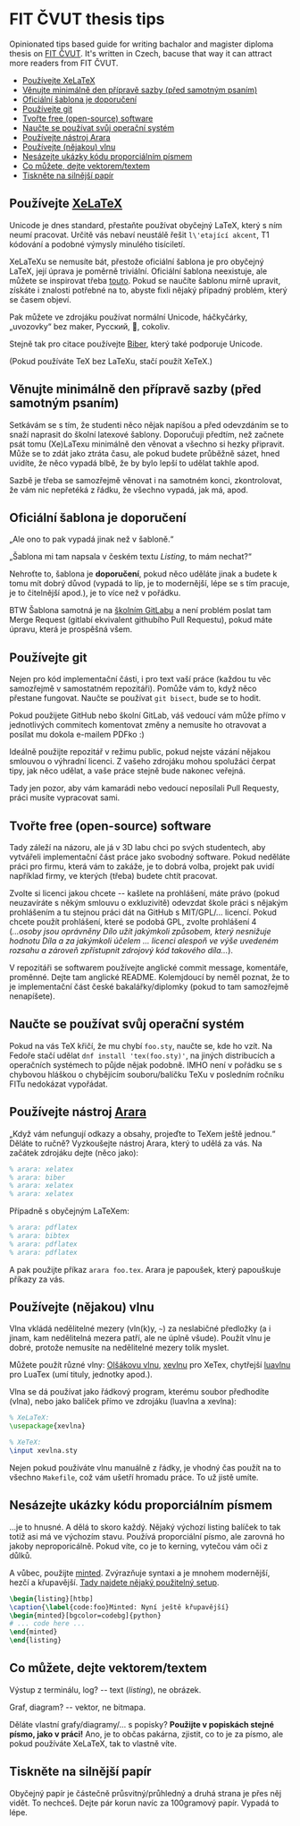 # FIT ČVUT thesis tips
Opinionated tips based guide for writing bachalor and magister diploma thesis on [FIT ČVUT](http://fit.cvut.cz/). 
It's written in Czech, bacuse that way it can attract more readers from FIT ČVUT.

<!-- START doctoc generated TOC please keep comment here to allow auto update -->
<!-- DON'T EDIT THIS SECTION, INSTEAD RE-RUN doctoc TO UPDATE -->


- [Používejte XeLaTeX](#pou%C5%BE%C3%ADvejte-xelatex)
- [Věnujte minimálně den přípravě sazby (před samotným psaním)](#v%C4%9Bnujte-minim%C3%A1ln%C4%9B-den-p%C5%99%C3%ADprav%C4%9B-sazby-p%C5%99ed-samotn%C3%BDm-psan%C3%ADm)
- [Oficiální šablona je doporučení](#ofici%C3%A1ln%C3%AD-%C5%A1ablona-je-doporu%C4%8Den%C3%AD)
- [Používejte git](#pou%C5%BE%C3%ADvejte-git)
- [Tvořte free (open-source) software](#tvo%C5%99te-free-open-source-software)
- [Naučte se používat svůj operační systém](#nau%C4%8Dte-se-pou%C5%BE%C3%ADvat-sv%C5%AFj-opera%C4%8Dn%C3%AD-syst%C3%A9m)
- [Používejte nástroj Arara](#pou%C5%BE%C3%ADvejte-n%C3%A1stroj-arara)
- [Používejte (nějakou) vlnu](#pou%C5%BE%C3%ADvejte-n%C4%9Bjakou-vlnu)
- [Nesázejte ukázky kódu proporciálním písmem](#nes%C3%A1zejte-uk%C3%A1zky-k%C3%B3du-proporci%C3%A1ln%C3%ADm-p%C3%ADsmem)
- [Co můžete, dejte vektorem/textem](#co-m%C5%AF%C5%BEete-dejte-vektoremtextem)
- [Tiskněte na silnější papír](#tiskn%C4%9Bte-na-siln%C4%9Bj%C5%A1%C3%AD-pap%C3%ADr)

<!-- END doctoc generated TOC please keep comment here to allow auto update -->

## Používejte [XeLaTeX](http://tex.stackexchange.com/questions/3393/what-is-xetex-exactly-and-why-should-i-use-it)

Unicode je dnes standard, přestaňte používat obyčejný LaTeX, který s ním neumí pracovat.
Určitě vás nebaví neustálě řešit `l\'etající akcent`, T1 kódování a podobné výmysly minulého tisíciletí.

XeLaTeXu se nemusíte bát, přestože oficiální šablona je pro obyčejný LaTeX, její úprava je poměrně triviální.
Oficiální šablona neexistuje, ale můžete se inspirovat třeba [touto](https://github.com/hroncok/bakalarka/blob/master/template/FITthesisXE.cls).
Pokud se naučíte šablonu mírně upravit, získáte i znalosti potřebné na to, abyste fixli nějaký případný problém, který se časem objeví.

Pak můžete ve zdrojáku používat normální Unicode, háčkyčárky, „uvozovky“ bez maker, Русский, &#x1f4a9;, cokoliv.

Stejně tak pro citace používejte [Biber](http://biblatex-biber.sourceforge.net/), který také podporuje Unicode.

(Pokud používáte TeX bez LaTeXu, stačí použít XeTeX.)

## Věnujte minimálně den přípravě sazby (před samotným psaním)

Setkávám se s tím, že studenti něco nějak napíšou a před odevzdáním se to snaží naprasit do školní latexové šablony.
Doporučuji předtím, než začnete psát tomu (Xe)LaTexu minimálně den věnovat a všechno si hezky připravit.
Může se to zdát jako ztráta času, ale pokud budete průběžně sázet, hned uvidíte, že něco vypadá blbě, že by bylo lepší to udělat takhle apod.

Sazbě je třeba se samozřejmě věnovat i na samotném konci, zkontrolovat, že vám nic nepřetéká z řádku, že všechno vypadá, jak má, apod.

## Oficiální šablona je doporučení

„Ale ono to pak vypadá jinak než v šabloně.“

„Šablona mi tam napsala v českém textu *Listing*, to mám nechat?“

Nehroťte to, šablona je **doporučení**, pokud něco uděláte jinak a budete k tomu mít dobrý důvod
(vypadá to líp, je to modernější, lépe se s tím pracuje, je to čitelnější apod.), je to více než v pořádku.

BTW Šablona samotná je na [školním GitLabu](https://gitlab.fit.cvut.cz/guthondr/ThesisTemplate)
a není problém poslat tam Merge Request (gitlabí ekvivalent githubího Pull Requestu), pokud máte úpravu, která je prospěšná všem.

## Používejte git

Nejen pro kód implementační části, i pro text vaší práce (každou tu věc samozřejmě v samostatném repozitáři).
Pomůže vám to, když něco přestane fungovat. Naučte se používat `git bisect`, bude se to hodit.

Pokud použijete GitHub nebo školní GitLab, váš vedoucí vám může přímo v jednotlivých commitech komentovat změny
a nemusíte ho otravovat a posílat mu dokola e-mailem PDFko :)

Ideálně použijte repozitář v režimu public, pokud nejste vázání nějakou smlouvou o výhradní licenci.
Z vašeho zdrojáku mohou spolužáci čerpat tipy, jak něco udělat, a vaše práce stejně bude nakonec veřejná.

Tady jen pozor, aby vám kamarádi nebo vedoucí neposílali Pull Requesty, práci musíte vypracovat sami.

## Tvořte free (open-source) software

Tady záleží na názoru, ale já v 3D labu chci po svých studentech, aby vytvářeli implementační část práce jako svobodný software.
Pokud neděláte práci pro firmu, která vám to zakáže, je to dobrá volba, projekt pak uvidí například firmy, ve kterých (třeba) budete chtít pracovat.

Zvolte si licenci jakou chcete -- kašlete na prohlášení, máte právo (pokud neuzavíráte s někým smlouvu o exkluzivitě) odevzdat škole práci s nějakým prohlášením a tu stejnou práci dát na GitHub s MIT/GPL/... licencí.
Pokud chcete použít prohlášení, které se podobá GPL, zvolte prohlášení 4
(*...osoby jsou oprávněny Dílo užít jakýmkoli způsobem, který nesnižuje hodnotu Díla a za jakýmkoli účelem ...
licenci alespoň ve výše uvedeném rozsahu a zároveň zpřístupnit zdrojový kód takového díla...*).

V repozitáři se softwarem používejte anglické commit message, komentáře, proměnné. Dejte tam anglické README.
Kolemjdoucí by neměl poznat, že to je implementační část české bakalářky/diplomky (pokud to tam samozřejmě nenapíšete).

## Naučte se používat svůj operační systém

Pokud na vás TeX křičí, že mu chybí `foo.sty`, naučte se, kde ho vzít.
Na Fedoře stačí udělat `dnf install 'tex(foo.sty)'`,
na jiných distribucích a operačních systémech to půjde nějak podobně.
IMHO není v pořádku se s chybovou hláškou o chybějícím souboru/balíčku TeXu v posledním ročníku FITu nedokázat vypořádat.

## Používejte nástroj [Arara](http://www.texdev.net/2012/04/24/arara-making-latex-files-your-way/)

„Když vám nefungují odkazy a obsahy, projeďte to TeXem ještě jednou.“ Děláte to ručně?
Vyzkoušejte nástroj Arara, který to udělá za vás. Na začátek zdrojáku dejte (něco jako):

```tex
% arara: xelatex
% arara: biber
% arara: xelatex
% arara: xelatex
```

Případně s obyčejným LaTeXem:

```tex
% arara: pdflatex
% arara: bibtex
% arara: pdflatex
% arara: pdflatex
```

A pak použijte příkaz `arara foo.tex`. Arara je papoušek, který papouškuje příkazy za vás.

## Používejte (nějakou) vlnu

Vlna vkládá nedělitelné mezery (vln(k)y, `~`) za neslabičné předložky (a i jinam, kam nedělitelná mezera patří, ale ne úplně všude).
Použít vlnu je dobré, protože nemusíte na nedělitelné mezery tolik myslet.

Můžete použít různé vlny: [Olšákovu vlnu](http://petr.olsak.net/ftp/olsak/vlna/),
[xevlnu](https://www.ctan.org/pkg/xevlna) pro XeTex,
chytřejší [luavlnu](https://github.com/michal-h21/luavlna) pro LuaTex (umí tituly, jednotky apod.).

Vlna se dá používat jako řádkový program, kterému soubor předhodíte (vlna), nebo jako balíček přímo ve zdrojáku (luavlna a xevlna):

```tex
% XeLaTeX:
\usepackage{xevlna}

% XeTeX:
\input xevlna.sty
```

Nejen pokud používáte vlnu manuálně z řádky, je vhodný čas použít na to všechno `Makefile`, což vám ušetří hromadu práce.
To už jistě umíte.

## Nesázejte ukázky kódu proporciálním písmem

...je to hnusné. A dělá to skoro každý.
Nějaký výchozí listing balíček to tak totiž asi má ve výchozím stavu.
Používá proporciální písmo, ale zarovná ho jakoby neproporicálně.
Pokud víte, co je to kerning, vytečou vám oči z důlků.

A vůbec, použijte [minted](https://www.ctan.org/pkg/minted). Zvýrazňuje syntaxi a je mnohem modernější, hezčí a křupavější.
[Tady najdete nějaký použitelný setup](https://github.com/hroncok/diplomka/blob/master/template/FITthesisXE.cls#L68).

```tex
\begin{listing}[htbp]
\caption{\label{code:foo}Minted: Nyní ještě křupavější}
\begin{minted}[bgcolor=codebg]{python}
# ... code here ...
\end{minted}
\end{listing}
```

## Co můžete, dejte vektorem/textem

Výstup z terminálu, log? -- text (*listing*), ne obrázek.

Graf, diagram? -- vektor, ne bitmapa.

Děláte vlastní grafy/diagramy/... s popisky? **Použijte v popiskách stejné písmo, jako v práci!**
Ano, je to občas pakárna, zjistit, co to je za písmo, ale pokud používáte XeLaTeX, tak to vlastně víte.

## Tiskněte na silnější papír

Obyčejný papír je částečně průsvitný/průhledný a druhá strana je přes něj vidět.
To nechceš. Dejte pár korun navíc za 100gramový papír. Vypadá to lépe.
